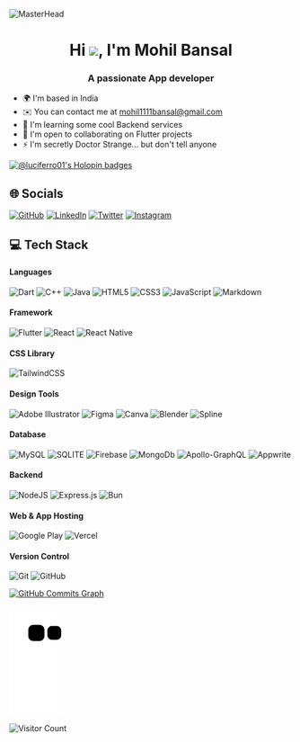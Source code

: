 
![MasterHead](https://external-preview.redd.it/-QV1NPRaxpwxQd_BN59Mx6U77V40S-AYfwCvaSQQPHg.jpg?auto=webp&s=19a6b87654243077f877818165296d722c51e8ff)
<h1 align="center">Hi <img src= "https://user-images.githubusercontent.com/18350557/176309783-0785949b-9127-417c-8b55-ab5a4333674e.gif"/>, I'm Mohil Bansal</h1>
<h3 align="center">A passionate App developer</h3>

<!-- I have been learning code to code for 8 months now, after exploring various frameworks and learning new tech, I started Flutter and fall in love with it instantly, same way in the Bollywood movies.
 -->
* 🌍  I'm based in India
* ✉️  You can contact me at [mohil1111bansal@gmail.com](mailto:mohil1111bansal@gmail.com)
* 🧠  I'm learning some cool Backend services
* 🤝  I'm open to collaborating on Flutter projects
* ⚡  I'm secretly Doctor Strange... but don't tell anyone

[![@luciferro01's Holopin badges](https://holopin.me/luciferro01)](https://holopin.io/@luciferro01)
  
  
 ## 🌐 Socials
 [![GitHub](https://img.shields.io/badge/GitHub-000?style=for-the-badge&logo=github)](https://github.com/luciferro01)
 [![LinkedIn](https://img.shields.io/badge/LinkedIn-000?style=for-the-badge&logo=linkedin)](https://www.linkedin.com/in/mohilbansal/) 
 [![Twitter](https://img.shields.io/badge/Twitter-000?style=for-the-badge&logo=twitter)](https://twitter.com/MOHIL50187455)
 [![Instagram](https://img.shields.io/badge/Instagram-000?style=for-the-badge&logo=instagram)](https://www.instagram.com/mohil_bansal/)

## 💻 Tech Stack 

#### Languages

![Dart](https://img.shields.io/badge/Dart-000?style=for-the-badge&logo=dart)
![C++](https://img.shields.io/badge/c++-000?style=for-the-badge&logo=c%2B%2B)
![Java](https://img.shields.io/badge/Java-000?style=for-the-badge&logo=openjdk)
![HTML5](https://img.shields.io/badge/HTML5-000?style=for-the-badge&logo=html5)
![CSS3](https://img.shields.io/badge/CSS3-000?style=for-the-badge&logo=css3)
![JavaScript](https://img.shields.io/badge/JavaScript-000?style=for-the-badge&logo=javascript)
![Markdown](https://img.shields.io/badge/Markdown-000000?style=for-the-badge&logo=markdown)

#### Framework

![Flutter](https://img.shields.io/badge/Flutter-000?style=for-the-badge&logo=flutter&logoColor=blue)
![React](https://img.shields.io/badge/-ReactJS-000?style=for-the-badge&logo=react)
![React Native](https://img.shields.io/badge/react_native-000?style=for-the-badge&logo=react)
<!-- ![Next JS](https://img.shields.io/badge/-NextJS-000?style=for-the-badge&logo=next.js)
![Svelte](https://img.shields.io/badge/Svelte-000?style=for-the-badge&logo=svelte) -->

#### CSS Library

![TailwindCSS](https://img.shields.io/badge/Tailwind_CSS-000?style=for-the-badge&logo=tailwind-css)


#### Design Tools

![Adobe Illustrator](https://img.shields.io/badge/Adobe%20Illustrator-000?style=for-the-badge&logo=adobe%20illustrator)
![Figma](https://img.shields.io/badge/Figma-000?style=for-the-badge&logo=figma)
![Canva](https://img.shields.io/badge/Canva-000?&style=for-the-badge&logo=Canva)
![Blender](https://img.shields.io/badge/Blender-000?&style=for-the-badge&logo=blender)
![Spline](https://img.shields.io/badge/Spline-000?&style=for-the-badge&logo=Spline)

#### Database

![MySQL](https://img.shields.io/badge/MySQL-000?style=for-the-badge&logo=mysql)
![SQLITE](https://img.shields.io/badge/SQLite-000?style=for-the-badge&logo=sqlite)
![Firebase](https://img.shields.io/badge/Firebase-000?logo=firebase&style=for-the-badge)
![MongoDb](https://img.shields.io/badge/MongoDb-000?logo=mongodb&style=for-the-badge)
![Apollo-GraphQL](https://img.shields.io/badge/-ApolloGraphQL-000?style=for-the-badge&logo=apollo-graphql)
![Appwrite](https://img.shields.io/badge/-Appwrite-000?style=for-the-badge&logo)

#### Backend

![NodeJS](https://img.shields.io/badge/Node.js-000?style=for-the-badge&logo=node.js)
![Express.js](https://img.shields.io/badge/express.js-000?logo=express&logoColor=%2361DAFB&style=for-the-badge)
![Bun](https://img.shields.io/badge/Bun-000?style=for-the-badge&logo=bun&logoColor=white)

#### Web & App Hosting

![Google Play](https://img.shields.io/badge/Google_Play-000?style=for-the-badge&logo=google-play)
![Vercel](https://img.shields.io/badge/Vercel-000?style=for-the-badge&logo=vercel)

#### Version Control

![Git](https://img.shields.io/badge/Git-000?style=for-the-badge&logo=git)
![GitHub](https://img.shields.io/badge/GitHub-000?style=for-the-badge&logo=github)


<a href="http://www.github.com/luciferro01"><img src="https://github-readme-activity-graph.cyclic.app/graph?username=luciferro01&bg_color=171717&color=6366f1&line=f97316&point=6366f1&area_color=171717&area=true&hide_border=true&custom_title=GitHub%20Commits%20Graph" alt="GitHub Commits Graph" /></a>

![Snake animation](https://github.com/luciferro01/luciferro01/blob/output/github-contribution-grid-snake.svg)

![Visitor Count](https://profile-counter.glitch.me/{luciferro01}/count.svg)
